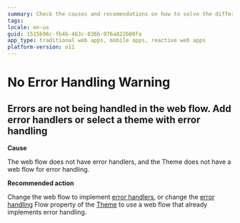 ```yaml
---
summary: Check the causes and recomendations on how to solve the different No Error Handling TrueChange warnings.
tags:
locale: en-us
guid: 1515b96c-fb4b-463c-836b-976a822b00fa
app_type: traditional web apps, mobile apps, reactive web apps
platform-version: o11
---
```


# No Error Handling Warning

## Errors are not being handled in the web flow. Add error handlers or select a theme with error handling

**Cause**

The web flow does not have error handlers, and the Theme does not have a web flow for error handling.

**Recommended action**

Change the web flow to implement [error handlers](../../../ref/lang/auto/class.exception.handler.md), or change the [error handling](../../../develop/logic/exceptions/handling-mechanism.md) Flow property of the [Theme](../../../develop/ui/look-feel/themes.md) to use a web flow that already implements error handling.
